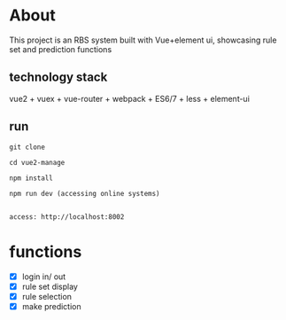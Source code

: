 
# About

This project is an RBS system built with Vue+element ui, showcasing rule set and prediction functions


## technology stack

vue2 + vuex + vue-router + webpack + ES6/7 + less + element-ui


## run


```
git clone  

cd vue2-manage  

npm install

npm run dev (accessing online systems)


access: http://localhost:8002

```

# functions

- [x] login in/ out
- [x] rule set display
- [x] rule selection
- [x] make prediction

